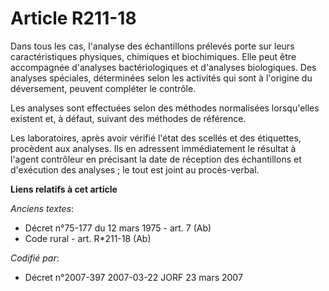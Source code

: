 # Article R211-18

Dans tous les cas, l'analyse des échantillons prélevés porte sur leurs caractéristiques physiques, chimiques et biochimiques.
Elle peut être accompagnée d'analyses bactériologiques et d'analyses biologiques. Des analyses spéciales, déterminées selon
les activités qui sont à l'origine du déversement, peuvent compléter le contrôle.

Les analyses sont effectuées selon des méthodes normalisées lorsqu'elles existent et, à défaut, suivant des méthodes de
référence.

Les laboratoires, après avoir vérifié l'état des scellés et des étiquettes, procèdent aux analyses. Ils en adressent
immédiatement le résultat à l'agent contrôleur en précisant la date de réception des échantillons et d'exécution des
analyses ; le tout est joint au procès-verbal.

**Liens relatifs à cet article**

_Anciens textes_:

  - Décret n°75-177 du 12 mars 1975 - art. 7 (Ab)
  - Code rural - art. R*211-18 (Ab)

_Codifié par_:

  - Décret n°2007-397 2007-03-22 JORF 23 mars 2007
